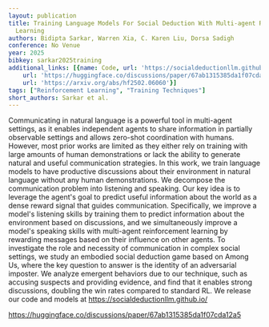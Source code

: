 ```yaml
---
layout: publication
title: Training Language Models For Social Deduction With Multi-agent Reinforcement
  Learning
authors: Bidipta Sarkar, Warren Xia, C. Karen Liu, Dorsa Sadigh
conference: No Venue
year: 2025
bibkey: sarkar2025training
additional_links: [{name: Code, url: 'https://socialdeductionllm.github.io/'}, {name: Code,
    url: 'https://huggingface.co/discussions/paper/67ab1315385da1f07cda12a5'}, {name: Paper,
    url: 'https://arxiv.org/abs/hf2502.06060'}]
tags: ["Reinforcement Learning", "Training Techniques"]
short_authors: Sarkar et al.
---
```

Communicating in natural language is a powerful tool in multi-agent settings, as it enables independent agents to share information in partially observable settings and allows zero-shot coordination with humans. However, most prior works are limited as they either rely on training with large amounts of human demonstrations or lack the ability to generate natural and useful communication strategies. In this work, we train language models to have productive discussions about their environment in natural language without any human demonstrations. We decompose the communication problem into listening and speaking. Our key idea is to leverage the agent's goal to predict useful information about the world as a dense reward signal that guides communication. Specifically, we improve a model's listening skills by training them to predict information about the environment based on discussions, and we simultaneously improve a model's speaking skills with multi-agent reinforcement learning by rewarding messages based on their influence on other agents. To investigate the role and necessity of communication in complex social settings, we study an embodied social deduction game based on Among Us, where the key question to answer is the identity of an adversarial imposter. We analyze emergent behaviors due to our technique, such as accusing suspects and providing evidence, and find that it enables strong discussions, doubling the win rates compared to standard RL. We release our code and models at https://socialdeductionllm.github.io/

https://huggingface.co/discussions/paper/67ab1315385da1f07cda12a5